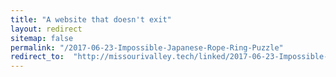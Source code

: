 ```yaml
---
title: "A website that doesn't exit"
layout: redirect
sitemap: false
permalink: "/2017-06-23-Impossible-Japanese-Rope-Ring-Puzzle"
redirect_to:  "http://missourivalley.tech/linked/2017-06-23-Impossible-Japanese-Rope-Ring-Puzzle"
---
```

